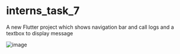 # interns_task_7

A new Flutter project which shows navigation bar and call logs and a textbox to display message

![image](https://user-images.githubusercontent.com/67455750/128785970-094f77d7-2c02-479f-97af-0894a7d79715.png)


